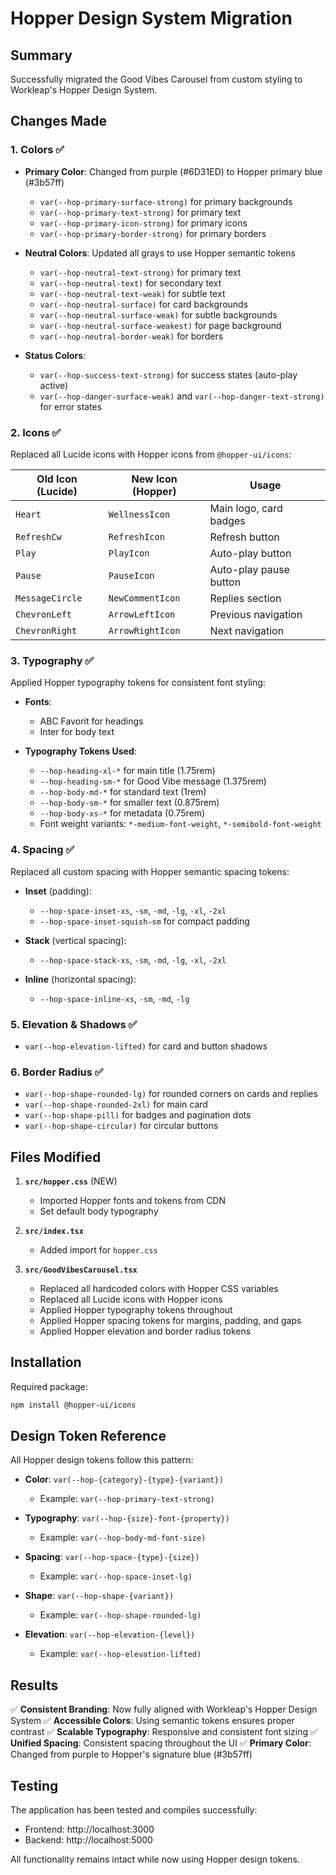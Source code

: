 # Hopper Design System Migration

## Summary
Successfully migrated the Good Vibes Carousel from custom styling to Workleap's Hopper Design System.

## Changes Made

### 1. **Colors** ✅
- **Primary Color**: Changed from purple (#6D31ED) to Hopper primary blue (#3b57ff)
  - `var(--hop-primary-surface-strong)` for primary backgrounds
  - `var(--hop-primary-text-strong)` for primary text
  - `var(--hop-primary-icon-strong)` for primary icons
  - `var(--hop-primary-border-strong)` for primary borders
  
- **Neutral Colors**: Updated all grays to use Hopper semantic tokens
  - `var(--hop-neutral-text-strong)` for primary text
  - `var(--hop-neutral-text)` for secondary text
  - `var(--hop-neutral-text-weak)` for subtle text
  - `var(--hop-neutral-surface)` for card backgrounds
  - `var(--hop-neutral-surface-weak)` for subtle backgrounds
  - `var(--hop-neutral-surface-weakest)` for page background
  - `var(--hop-neutral-border-weak)` for borders

- **Status Colors**:
  - `var(--hop-success-text-strong)` for success states (auto-play active)
  - `var(--hop-danger-surface-weak)` and `var(--hop-danger-text-strong)` for error states

### 2. **Icons** ✅
Replaced all Lucide icons with Hopper icons from `@hopper-ui/icons`:

| Old Icon (Lucide) | New Icon (Hopper) | Usage |
|------------------|-------------------|-------|
| `Heart` | `WellnessIcon` | Main logo, card badges |
| `RefreshCw` | `RefreshIcon` | Refresh button |
| `Play` | `PlayIcon` | Auto-play button |
| `Pause` | `PauseIcon` | Auto-play pause button |
| `MessageCircle` | `NewCommentIcon` | Replies section |
| `ChevronLeft` | `ArrowLeftIcon` | Previous navigation |
| `ChevronRight` | `ArrowRightIcon` | Next navigation |

### 3. **Typography** ✅
Applied Hopper typography tokens for consistent font styling:

- **Fonts**:
  - ABC Favorit for headings
  - Inter for body text

- **Typography Tokens Used**:
  - `--hop-heading-xl-*` for main title (1.75rem)
  - `--hop-heading-sm-*` for Good Vibe message (1.375rem)
  - `--hop-body-md-*` for standard text (1rem)
  - `--hop-body-sm-*` for smaller text (0.875rem)
  - `--hop-body-xs-*` for metadata (0.75rem)
  - Font weight variants: `*-medium-font-weight`, `*-semibold-font-weight`

### 4. **Spacing** ✅
Replaced all custom spacing with Hopper semantic spacing tokens:

- **Inset** (padding):
  - `--hop-space-inset-xs`, `-sm`, `-md`, `-lg`, `-xl`, `-2xl`
  - `--hop-space-inset-squish-sm` for compact padding

- **Stack** (vertical spacing):
  - `--hop-space-stack-xs`, `-sm`, `-md`, `-lg`, `-xl`, `-2xl`

- **Inline** (horizontal spacing):
  - `--hop-space-inline-xs`, `-sm`, `-md`, `-lg`

### 5. **Elevation & Shadows** ✅
- `var(--hop-elevation-lifted)` for card and button shadows

### 6. **Border Radius** ✅
- `var(--hop-shape-rounded-lg)` for rounded corners on cards and replies
- `var(--hop-shape-rounded-2xl)` for main card
- `var(--hop-shape-pill)` for badges and pagination dots
- `var(--hop-shape-circular)` for circular buttons

## Files Modified

1. **`src/hopper.css`** (NEW)
   - Imported Hopper fonts and tokens from CDN
   - Set default body typography

2. **`src/index.tsx`**
   - Added import for `hopper.css`

3. **`src/GoodVibesCarousel.tsx`**
   - Replaced all hardcoded colors with Hopper CSS variables
   - Replaced all Lucide icons with Hopper icons
   - Applied Hopper typography tokens throughout
   - Applied Hopper spacing tokens for margins, padding, and gaps
   - Applied Hopper elevation and border radius tokens

## Installation

Required package:
```bash
npm install @hopper-ui/icons
```

## Design Token Reference

All Hopper design tokens follow this pattern:
- **Color**: `var(--hop-{category}-{type}-{variant})`
  - Example: `var(--hop-primary-text-strong)`
  
- **Typography**: `var(--hop-{size}-font-{property})`
  - Example: `var(--hop-body-md-font-size)`
  
- **Spacing**: `var(--hop-space-{type}-{size})`
  - Example: `var(--hop-space-inset-lg)`
  
- **Shape**: `var(--hop-shape-{variant})`
  - Example: `var(--hop-shape-rounded-lg)`
  
- **Elevation**: `var(--hop-elevation-{level})`
  - Example: `var(--hop-elevation-lifted)`

## Results

✅ **Consistent Branding**: Now fully aligned with Workleap's Hopper Design System
✅ **Accessible Colors**: Using semantic tokens ensures proper contrast
✅ **Scalable Typography**: Responsive and consistent font sizing
✅ **Unified Spacing**: Consistent spacing throughout the UI
✅ **Primary Color**: Changed from purple to Hopper's signature blue (#3b57ff)

## Testing

The application has been tested and compiles successfully:
- Frontend: http://localhost:3000
- Backend: http://localhost:5000

All functionality remains intact while now using Hopper design tokens.

